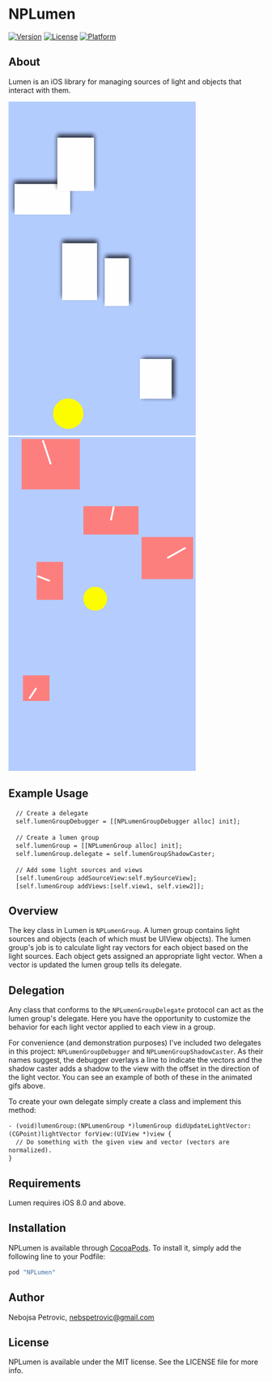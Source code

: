 # NPLumen

[![Version](https://img.shields.io/cocoapods/v/NPLumen.svg?style=flat)](http://cocoapods.org/pods/NPLumen)
[![License](https://img.shields.io/cocoapods/l/NPLumen.svg?style=flat)](http://cocoapods.org/pods/NPLumen)
[![Platform](https://img.shields.io/cocoapods/p/NPLumen.svg?style=flat)](http://cocoapods.org/pods/NPLumen)

## About

Lumen is an iOS library for managing sources of light and objects that interact with them.

![GitHub Logo](/demo_shadow.gif)
![GitHub Logo](/demo_debug.gif)

## Example Usage

```
  // Create a delegate
  self.lumenGroupDebugger = [[NPLumenGroupDebugger alloc] init];

  // Create a lumen group
  self.lumenGroup = [[NPLumenGroup alloc] init];
  self.lumenGroup.delegate = self.lumenGroupShadowCaster;
  
  // Add some light sources and views
  [self.lumenGroup addSourceView:self.mySourceView];
  [self.lumenGroup addViews:[self.view1, self.view2]];
```

## Overview

The key class in Lumen is `NPLumenGroup`. A lumen group contains light sources and objects (each of which must be UIView objects). The lumen group's job is to calculate light ray vectors for each object based on the light sources. Each object gets assigned an appropriate light vector. When a vector is updated the lumen group tells its delegate.

## Delegation

Any class that conforms to the `NPLumenGroupDelegate` protocol can act as the lumen group's delegate. Here you have the opportunity to customize the behavior for each light vector applied to each view in a group.

For convenience (and demonstration purposes) I've included two delegates in this project: `NPLumenGroupDebugger` and `NPLumenGroupShadowCaster`. As their names suggest, the debugger overlays a line to indicate the vectors and the shadow caster adds a shadow to the view with the offset in the direction of the light vector. You can see an example of both of these in the animated gifs above.

To create your own delegate simply create a class and implement this method:

```
- (void)lumenGroup:(NPLumenGroup *)lumenGroup didUpdateLightVector:(CGPoint)lightVector forView:(UIView *)view {
  // Do something with the given view and vector (vectors are normalized).
}
```

## Requirements

Lumen requires iOS 8.0 and above.

## Installation

NPLumen is available through [CocoaPods](http://cocoapods.org). To install
it, simply add the following line to your Podfile:

```ruby
pod "NPLumen"
```

## Author

Nebojsa Petrovic, nebspetrovic@gmail.com

## License

NPLumen is available under the MIT license. See the LICENSE file for more info.
